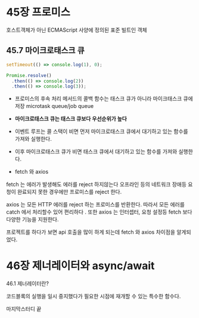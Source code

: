 # 45장 프로미스

호스트객체가 아닌 ECMAScript 사양에 정의된 표준 빌트인 객체

## **45.7 마이크로태스크 큐**

```jsx
setTimeout(() => console.log(1), 0);

Promise.resolve()
  .then(() => console.log(2))
  .then(() => console.log(3));
```

- 프로미스의 후속 처리 메서드의 콜백 함수는 태스크 큐가 아니라 마이크태스크 큐에 저장
  microtask queue/job queue
- **마이크로태스크 큐는 태스크 큐보다 우선순위가 높다**
- 이벤트 루프는 콜 스택이 비면 먼저 마이크로태스크 큐에서 대기하고 있는 함수를 가져와 실행한다.
- 이후 마이크로태스크 큐가 비면 태스크 큐에서 대기하고 있는 함수를 가져와 실행한다.

- fetch 와 axios

fetch 는 에러가 발생해도 에러를 reject 하지않는다 오프라인 등의 네트워크 장애등 요청이 완료되지 못한 경우에만 프로미스를 reject 한다.

axios 는 모든 HTTP 에러를 reject 하는 프로미스를 반환한다. 따라서 모든 에러를 catch 에서 처리할수 있어 편리하다 . 또한 axios 는 인터셉터, 요청 설정등 fetch 보다 다양한 기능을 지원한다.

프로젝트를 하다가 보면 api 호출을 많이 하게 되는데 fetch 와 axios 차이점을 알게되었다.

# 46장 제너레이터와 async/await

46.1 제너레이터란?

코드블록의 실행을 일시 중지했다가 필요한 시점에 재개할 수 있는 특수한 함수다.

마지막스터디 끝
